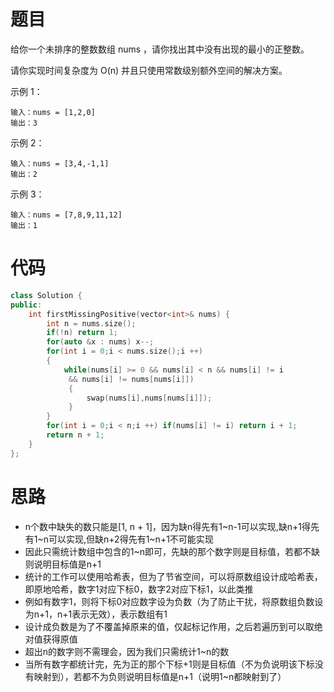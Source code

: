 # 题目
给你一个未排序的整数数组 nums ，请你找出其中没有出现的最小的正整数。

请你实现时间复杂度为 O(n) 并且只使用常数级别额外空间的解决方案。
 

示例 1：
```
输入：nums = [1,2,0]
输出：3
```
示例 2：
```
输入：nums = [3,4,-1,1]
输出：2
```
示例 3：
```
输入：nums = [7,8,9,11,12]
输出：1
```

# 代码
```c++
class Solution {
public:
    int firstMissingPositive(vector<int>& nums) {
        int n = nums.size();
        if(!n) return 1;
        for(auto &x : nums) x--;
        for(int i = 0;i < nums.size();i ++)
        {
            while(nums[i] >= 0 && nums[i] < n && nums[i] != i
             && nums[i] != nums[nums[i]])
             {
                 swap(nums[i],nums[nums[i]]);
             }
        }
        for(int i = 0;i < n;i ++) if(nums[i] != i) return i + 1;
        return n + 1;
    }
};
```
# 思路
- n个数中缺失的数只能是[1, n + 1]，因为缺n得先有1~n-1可以实现,缺n+1得先有1~n可以实现,但缺n+2得先有1~n+1不可能实现
- 因此只需统计数组中包含的1~n即可，先缺的那个数字则是目标值，若都不缺则说明目标值是n+1
- 统计的工作可以使用哈希表，但为了节省空间，可以将原数组设计成哈希表，即原地哈希，数字1对应下标0，数字2对应下标1，以此类推
- 例如有数字1，则将下标0对应数字设为负数（为了防止干扰，将原数组负数设为n+1，n+1表示无效），表示数组有1
- 设计成负数是为了不覆盖掉原来的值，仅起标记作用，之后若遍历到可以取绝对值获得原值
- 超出n的数字则不需理会，因为我们只需统计1~n的数
- 当所有数字都统计完，先为正的那个下标+1则是目标值（不为负说明该下标没有映射到），若都不为负则说明目标值是n+1（说明1~n都映射到了）
